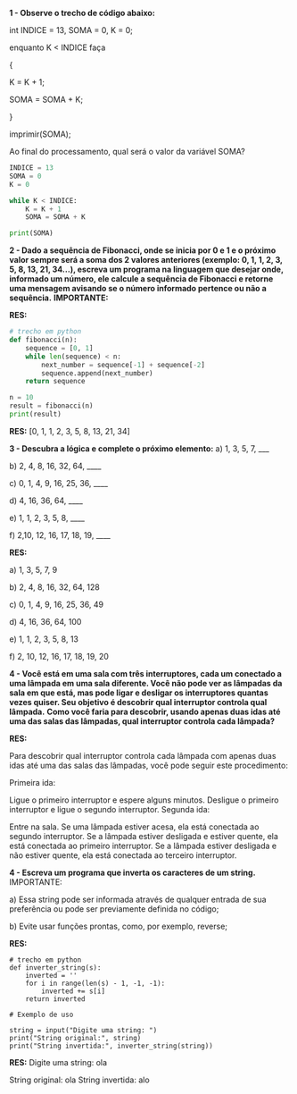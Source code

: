 
**1 - Observe o trecho de código abaixo:**

int INDICE = 13, SOMA = 0, K = 0;

enquanto K < INDICE faça

{

K = K + 1;

SOMA = SOMA + K;

}

imprimir(SOMA);

Ao final do processamento, qual será o valor da variável SOMA?

```python
INDICE = 13
SOMA = 0
K = 0

while K < INDICE:
    K = K + 1
    SOMA = SOMA + K

print(SOMA)

```
**2 - Dado a sequência de Fibonacci, onde se inicia por 0 e 1 e o próximo valor sempre será a soma dos 2 valores anteriores (exemplo: 0, 1, 1, 2, 3, 5, 8, 13, 21, 34...), escreva um programa na linguagem que desejar onde, informado um número, ele calcule a sequência de Fibonacci e retorne uma mensagem avisando se o número informado pertence ou não a sequência.**
**IMPORTANTE:**

**RES:**
```python
# trecho em python
def fibonacci(n):
    sequence = [0, 1]
    while len(sequence) < n:
        next_number = sequence[-1] + sequence[-2]
        sequence.append(next_number)
    return sequence

n = 10
result = fibonacci(n)
print(result)
```
**RES:**
[0, 1, 1, 2, 3, 5, 8, 13, 21, 34]

**3 - Descubra a lógica e complete o próximo elemento:**
a) 1, 3, 5, 7, ___

b) 2, 4, 8, 16, 32, 64, ____

c) 0, 1, 4, 9, 16, 25, 36, ____

d) 4, 16, 36, 64, ____

e) 1, 1, 2, 3, 5, 8, ____

f) 2,10, 12, 16, 17, 18, 19, ____

**RES:**

a) 1, 3, 5, 7, 9

b) 2, 4, 8, 16, 32, 64, 128

c) 0, 1, 4, 9, 16, 25, 36, 49

d) 4, 16, 36, 64, 100

e) 1, 1, 2, 3, 5, 8, 13

f) 2, 10, 12, 16, 17, 18, 19, 20


**4 - Você está em uma sala com três interruptores, cada um conectado a uma lâmpada em uma sala diferente. Você não pode ver as lâmpadas da sala em que está, mas pode ligar e desligar os interruptores quantas vezes quiser. Seu objetivo é descobrir qual interruptor controla qual lâmpada.**
**Como você faria para descobrir, usando apenas duas idas até uma das salas das lâmpadas, qual interruptor controla cada lâmpada?**

**RES:**

Para descobrir qual interruptor controla cada lâmpada com apenas duas idas até uma das salas das lâmpadas, você pode seguir este procedimento:

Primeira ida:

Ligue o primeiro interruptor e espere alguns minutos. Desligue o primeiro interruptor e ligue o segundo interruptor. Segunda ida:

Entre na sala. Se uma lâmpada estiver acesa, ela está conectada ao segundo interruptor. Se a lâmpada estiver desligada e estiver quente, ela está conectada ao primeiro interruptor. Se a lâmpada estiver desligada e não estiver quente, ela está conectada ao terceiro interruptor.

**4 - Escreva um programa que inverta os caracteres de um string.**
IMPORTANTE:

a) Essa string pode ser informada através de qualquer entrada de sua preferência ou pode ser previamente definida no código;

b) Evite usar funções prontas, como, por exemplo, reverse;

**RES:**


```
# trecho em python
def inverter_string(s):
    inverted = ''
    for i in range(len(s) - 1, -1, -1):
        inverted += s[i]
    return inverted

# Exemplo de uso

string = input("Digite uma string: ")
print("String original:", string)
print("String invertida:", inverter_string(string))

```
**RES:**
Digite uma string: ola

String original: ola
String invertida: alo
